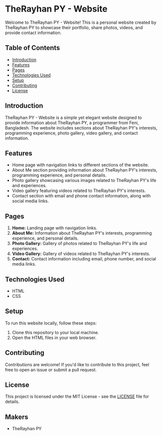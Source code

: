 # TheRayhan PY - Website

Welcome to TheRayhan PY - Website! This is a personal website created by TheRayhan PY to showcase their portfolio, share photos, videos, and provide contact information.

## Table of Contents
- [Introduction](#introduction)
- [Features](#features)
- [Pages](#pages)
- [Technologies Used](#technologies-used)
- [Setup](#setup)
- [Contributing](#contributing)
- [License](#license)

## Introduction
TheRayhan PY - Website is a simple yet elegant website designed to provide information about TheRayhan PY, a programmer from Feni, Bangladesh. The website includes sections about TheRayhan PY's interests, programming experience, photo gallery, video gallery, and contact information.

## Features
- Home page with navigation links to different sections of the website.
- About Me section providing information about TheRayhan PY's interests, programming experience, and personal details.
- Photo gallery showcasing various images related to TheRayhan PY's life and experiences.
- Video gallery featuring videos related to TheRayhan PY's interests.
- Contact section with email and phone contact information, along with social media links.

## Pages
1. **Home:** Landing page with navigation links.
2. **About Me:** Information about TheRayhan PY's interests, programming experience, and personal details.
3. **Photo Gallery:** Gallery of photos related to TheRayhan PY's life and experiences.
4. **Video Gallery:** Gallery of videos related to TheRayhan PY's interests.
5. **Contact:** Contact information including email, phone number, and social media links.

## Technologies Used
- HTML
- CSS

## Setup
To run this website locally, follow these steps:
1. Clone this repository to your local machine.
2. Open the HTML files in your web browser.

## Contributing
Contributions are welcome! If you'd like to contribute to this project, feel free to open an issue or submit a pull request.

## License
This project is licensed under the MIT License - see the [LICENSE](LICENSE) file for details.
## Makers
 - TheRayhan PY

